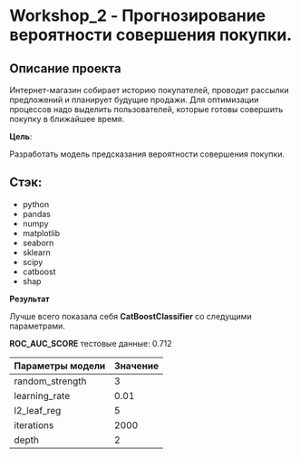# Workshop_2 - Прогнозирование вероятности совершения покупки.
## Описание проекта

Интернет-магазин собирает историю покупателей, проводит рассылки предложений и
планирует будущие продажи. Для оптимизации процессов надо выделить пользователей, которые готовы совершить покупку в ближайшее время.

**Цель**:

Разработать модель предсказания вероятности совершения покупки.

## Стэк:

* python
* pandas
* numpy
* matplotlib
* seaborn
* sklearn
* scipy
* catboost
* shap

**Результат**

Лучше всего показала себя **CatBoostClassifier** со следущими параметрами.

**ROC_AUC_SCORE** тестовые данные: 0.712

 | Параметры модели   | Значение       |
|--------------------|----------------|
| random_strength | 3            |
| learning_rate | 0.01              |
| l2_leaf_reg     | 5            |
| iterations     | 2000            |
| depth        | 2 |


